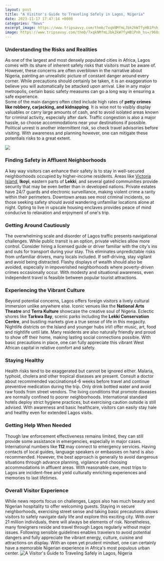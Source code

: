 ```yaml
---
layout: post
title: "A Visitor's Guide to Traveling Safely in Lagos, Nigeria"
date: 2023-11-17 17:47:14 +0000
categories: "News"
excerpt_image: https://www.tripsavvy.com/thmb/7xqkNMfmLJbk2kW7fyHB1Pnh_hs=/960x0/filters:no_upscale():max_bytes(150000):strip_icc()/GettyImages-997757812-5b8f6cc646e0fb00254374d6.jpg
image: https://www.tripsavvy.com/thmb/7xqkNMfmLJbk2kW7fyHB1Pnh_hs=/960x0/filters:no_upscale():max_bytes(150000):strip_icc()/GettyImages-997757812-5b8f6cc646e0fb00254374d6.jpg
---
```


### Understanding the Risks and Realities  
As one of the largest and most densely populated cities in Africa, Lagos comes with its share of inherent safety risks that visitors must be aware of. However, these concerns are often overblown in the narrative about Nigeria, painting an unrealistic picture of constant danger around every corner. While precautions should certainly be taken, it is an exaggeration to believe you will automatically be attacked upon arrival. Like in any major metropolis, certain basic safety measures can go a long way in ensuring a safe experience.   
Some of the main dangers often cited include high rates of **petty crimes like robbery, carjacking, and kidnapping**. It is wise not to visibly display valuables or carry large amounts of cash, and to avoid isolated areas known for criminal activity, especially after dark. Traffic congestion is also a major hassle, so choose accommodations near your destinations if possible. Political unrest is another intermittent risk, so check travel advisories before visiting. With awareness and planning however, one can mitigate these potentials risks to a great extent.

![](https://i.ytimg.com/vi/rALSD3kekoo/maxresdefault.jpg)
### Finding Safety in Affluent Neighborhoods
A key way visitors can enhance their safety is to stay in well-secured neighborhoods occupied by higher-income residents. Areas like [Victoria Island](https://thetopnews.github.io/The-Lifecycle-of-Game-Development/), **Ikoyi**, eastern parts of **Lekki**, and several gated communities provide security that may be even better than in developed nations. Private estates have 24/7 guards and electronic surveillance, making violent crime a rarity within their perimeters. Downtown areas see most criminal incidents, so those seeking safety should avoid wandering unfamiliar locations alone at night. Opting to live in upscale housing enclaves provides peace of mind conducive to relaxation and enjoyment of one's trip.
### Getting Around Cautiously 
The overwhelming scale and disorder of Lagos traffic presents navigational challenges. While public transit is an option, private vehicles allow more control. Consider hiring a licensed guide or driver familiar with the city's ins and outs for transport during your stay. This eliminates unpredictable risks from unfamiliar drivers, many locals included. If self-driving, stay vigilant and avoid being distracted. Flashy displays of wealth should also be avoided, especially in impoverished neighborhoods where poverty-driven crimes occasionally occur. With modesty and situational awareness, even independent travel is feasible between popular tourist attractions.
### Experiencing the Vibrant Culture 
Beyond potential concerns, Lagos offers foreign visitors a lively cultural immersion unlike anywhere else. Iconic venues like the **National Arts Theatre** and **Terra Kulture** showcase the creative soul of Nigeria. Eclectic shores like **Tarkwa Bay**, scenic parks including the **Lekki Conservation Centre**, and bustling markets give a true sense of life in this megacity. Nightlife districts on the Island and younger hubs inVI offer music, art, food and nightlife until late. Many residents are also naturally friendly and proud to show off their home, making lasting social connections possible. With basic precautions in place, one can fully appreciate this vibrant West African capital in relative comfort and safety.
### Staying Healthy
Health risks tend to be exaggerated but cannot be ignored either. Malaria, typhoid, cholera and other tropical diseases are present. Consult a doctor about recommended vaccinations4-6 weeks before travel and continue preventive medication during the trip. Only drink bottled water and avoid raw foods from street vendors. The living conditions that promote diseases are normally confined to poorer neighborhoods. International standard hotels deploy strict hygiene practices, but exercising caution outside is still advised. With awareness and basic healthcare, visitors can easily stay hale and healthy even for extended Lagos visits.
### Getting Help When Needed
Though law enforcement effectiveness remains limited, they can still provide some assistance in emergencies, especially in major cases. International numbers like **112** may connect to emergency services. Having contacts of local guides, language speakers or embassies on hand is also recommended. However, the best approach is generally to avoid dangerous situations through advance planning, vigilance and choosing accommodations in affluent areas. With reasonable care, most trips to Lagos are incident-free and yield culturally enriching experiences and memories to last lifetimes.
### Overall Visitor Experience 
While news reports focus on challenges, Lagos also has much beauty and Nigerian hospitality to offer welcoming guests. Staying in secure neighborhoods, exercising street sense and taking basic precautions allows visitors to safely navigate daily life and explore this exciting city. With over 21 million individuals, there will always be elements of risk. Nonetheless, many foreigners reside and travel through Lagos regularly without major issues. Following sensible guidelines enables travelers to avoid potential dangers and fully appreciate the vibrant energy, culture, cuisine and attractions on display. With an open yet prudent mindset, one can certainly have a memorable Nigerian experience in Africa's most populous urban center.
![A Visitor's Guide to Traveling Safely in Lagos, Nigeria](https://www.tripsavvy.com/thmb/7xqkNMfmLJbk2kW7fyHB1Pnh_hs=/960x0/filters:no_upscale():max_bytes(150000):strip_icc()/GettyImages-997757812-5b8f6cc646e0fb00254374d6.jpg)